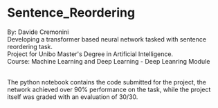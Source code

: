 <h1>Sentence_Reordering</h1>
By: Davide Cremonini<br>
Developing a transformer based neural network tasked with sentence reordering task.<br>
Project for Unibo Master's Degree in Artificial Intelligence.<br>
Course: Machine Learning and Deep Learning - Deep Leanring Module<br><br>

The python notebook contains the code submitted for the project, the network achieved over 90% performance on the task, while the project itself was graded with an evaluation of 30/30.

